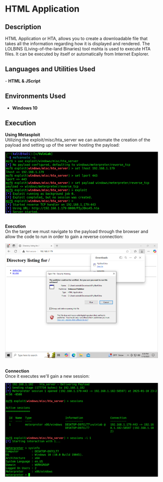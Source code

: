 <h1>HTML Application</h1>

<h2>Description</h2>
HTML Application or HTA, allows you to create a downloadable file that takes all the information regarding how it is displayed and rendered. The LOLBINS (Living-of-the-land Binaries) tool mshta is used to execute HTA files. It can be executed by itself or automatically from Internet Explorer.<br />

<h2>Languages and Utilities Used</h2>
- <b>HTML & JScript</b><br />

<h2>Environments Used </h2>

- <b>Windows 10</b>

<h2>Execution</h2>
<b>Using Metasploit</b><br />
Utilizing the exploit/misc/hta_server we can automate the creation of the payload and setting up of the server hosting the payload:
 <p align="center">
  <img src="../imgs/metasploit_exploit.png"/>
 </p><br/>
<b>Execution</b><br />
On the target we must navigate to the payload through the browser and allow the code to run in order to gain a reverse connection:
 <p align="center">
  <img src="../imgs/remote_run.png"/>
 </p><br/>
<b>Connection</b><br />
Once it executes we'll gain a new session: 
 <p align="center">
  <img src="../imgs/hta_connection.png"/>
 </p><br/>
 
 
 
 
 
 <!--
 ```diff
- text in red
+ text in green
! text in orange
# text in gray
@@ text in purple (and bold)@@
```
--!>
